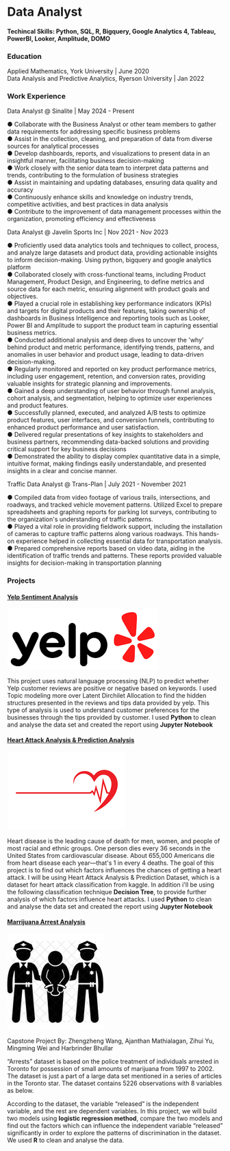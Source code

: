 # Data Analyst 

#### Techincal Skills: Python, SQL, R, Bigquery, Google Analytics 4, Tableau, PowerBI, Looker, Amplitude, DOMO


### Education 
Applied Mathematics, York University | June 2020 <br>
Data Analysis and Predictive Analytics, Ryerson University | Jan 2022

### Work Experience 
Data Analyst @ Sinalite | May 2024 - Present 

● Collaborate with the Business Analyst or other team members to gather data requirements for addressing specific business problems <br>
● Assist in the collection, cleaning, and preparation of data from diverse sources for analytical processes <br>
● Develop dashboards, reports, and visualizations to present data in an insightful manner, facilitating business decision-making <br>
● Work closely with the senior data team to interpret data patterns and trends, contributing to the formulation of business strategies <br>
● Assist in maintaining and updating databases, ensuring data quality and accuracy <br>
● Continuously enhance skills and knowledge on industry trends, competitive activities, and best practices in data analysis <br>
● Contribute to the improvement of data management processes within the organization, promoting efficiency and effectiveness <br>


Data Analyst @ Javelin Sports Inc | Nov 2021 - Nov 2023

● Proficiently used data analytics tools and techniques to collect, process, and analyze large datasets and product data, providing actionable insights to inform decision-making. Using python, bigquery and google analytics platform <br>
● Collaborated closely with cross-functional teams, including Product Management, Product Design, and Engineering, to define metrics and source data for each metric, ensuring alignment with product goals and objectives.<br> 
● Played a crucial role in establishing key performance indicators (KPIs) and targets for digital products and their features, taking ownership of dashboards in Business Intelligence and reporting tools such as Looker, Power BI and Amplitude to support the product team in capturing essential business metrics. <br>
● Conducted additional analysis and deep dives to uncover the 'why' behind product and metric performance, identifying trends, patterns, and anomalies in user behavior and product usage, leading to data-driven decision-making.<br>
● Regularly monitored and reported on key product performance metrics, including user engagement, retention, and conversion rates, providing valuable insights for strategic planning and improvements.<br>
● Gained a deep understanding of user behavior through funnel analysis, cohort analysis, and segmentation, helping to optimize user experiences and product features.<br>
● Successfully planned, executed, and analyzed A/B tests to optimize product features, user interfaces, and conversion funnels, contributing to enhanced product performance and user satisfaction.<br>
● Delivered regular presentations of key insights to stakeholders and business partners, recommending data-backed solutions and providing critical support for key business decisions <br>
● Demonstrated the ability to display complex quantitative data in a simple, intuitive format, making findings easily understandable, and presented insights in a clear and concise manner.<br>

Traffic Data Analyst @ Trans-Plan | July 2021 - November 2021

● Compiled data from video footage of various trails, intersections, and roadways, and tracked vehicle movement patterns. Utilized Excel to prepare spreadsheets and graphing reports for parking lot surveys, contributing to the organization's understanding of traffic patterns. <br>
● Played a vital role in providing fieldwork support, including the installation of cameras to capture traffic patterns along various roadways. This hands-on experience helped in collecting essential data for transportation analysis. <br> 
● Prepared comprehensive reports based on video data, aiding in the identification of traffic trends and patterns. These reports provided valuable insights for decision-making in transportation planning <br> 

### Projects 

#### [Yelp Sentiment Analysis](https://github.com/ajan234/Yelp-Sentiment-Analysis)

![Yelp Sentiment Analysis](/assets/YelpImage.png)


This project uses natural language processing (NLP) to predict whether Yelp customer reviews are positive or negative based on keywords. I used Topic modeling more over Latent Dirchilet Allocation to find the hidden structures presented in the reviews and tips data provided by yelp. This type of analysis is used to understand customer preferences for the businesses through the tips provided by customer. I used **Python** to clean and analyse the data set and created the report using **Jupyter Notebook**  

#### [Heart Attack Analysis & Prediction Analysis](https://github.com/ajan234/Heart-Attack-Analysis)

![Heart Attack Analysis](/assets/HeartAttackLogo.png)


Heart disease is the leading cause of death for men, women, and people of most racial and ethnic groups. One person dies every 36 seconds in the United States from cardiovascular disease. About 655,000 Americans die from heart disease each year—that's 1 in every 4 deaths. The goal of this project is to find out which factors influences the chances of getting a heart attack. I will be using Heart Attack Analysis & Prediction Dataset, which is a dataset for heart attack classification from kaggle. In addition i'll be using the following classification technique **Decision Tree**, to provide further analysis of which factors influence heart attacks. I used **Python** to clean and analyse the data set and created the report using **Jupyter Notebook**

#### [Marrijuana Arrest Analysis](https://github.com/ajan234/Arrests-Dataset-)

![Marrijuana Arrest Analysis](/assets/PoliceArrestImg.jpeg)


Capstone Project By: Zhengzheng Wang, Ajanthan Mathialagan, Zihui Yu, Mingming Wei and Harbrinder Bhullar

“Arrests” dataset is based on the police treatment of individuals arrested in Toronto for possession of small amounts of marijuana from 1997 to 2002. The dataset is just a part of a large data set mentioned in a series of articles in the Toronto star. The dataset contains 5226 observations with 8 variables as below.

According to the dataset, the variable “released” is the independent variable, and the rest are dependent variables. In this project, we will build two models using **logistic regression method**, compare the two models and find out the factors which can influence the independent variable “released” significantly in order to explore the patterns of discrimination in the dataset. We used **R** to clean and analyse the data. 

